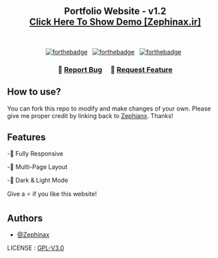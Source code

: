 <h2 align="center">
  Portfolio Website - v1.2<br/>
  <a href="https://Zephinax.ir/" target="_blank">Click Here To Show Demo [Zephinax.ir]</a>
</h2>
<br/>
<center align="center">

[![forthebadge](https://forthebadge.com/images/badges/built-with-love.svg)](https://forthebadge.com) &nbsp;
[![forthebadge](https://forthebadge.com/images/badges/made-with-javascript.svg)](https://forthebadge.com) &nbsp;
[![forthebadge](https://forthebadge.com/images/badges/open-source.svg)](https://forthebadge.com) &nbsp;

</center>

<h3 align="center">
    🔹
    <a href="https://github.com/Zephinax/Portfolio/issues">Report Bug</a> &nbsp; &nbsp;
    🔹
    <a href="https://github.com/Zephinax/Portfolio/issues">Request Feature</a>
</h3>

## How to use?

You can fork this repo to modify and make changes of your own. Please give me proper credit by linking back to [Zephianx](https://github.com/Zephinax/Portfolio). Thanks!

## Features

-📱 Fully Responsive

-📖 Multi-Page Layout

-🔅 Dark & Light Mode

Give a ⭐ if you like this website!

## Authors

- [@Zephinax](https://github.com/Zephinax)

LICENSE : [GPL-V3.0](LICENSE)
